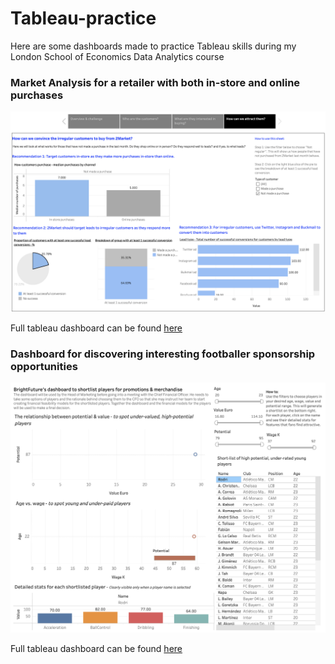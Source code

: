 # Tableau-practice
Here are some dashboards made to practice Tableau skills during my London School of Economics Data Analytics course

### Market Analysis for a retailer with both in-store and online purchases

![Dashboard showing break down of retailer statistics, answering several key questions about customer types.](Retail_Customer_Analysis.png)

Full tableau dashboard can be found [here](https://public.tableau.com/shared/RT9SW4397?:display_count=n&:origin=viz_share_link)

### Dashboard for discovering interesting footballer sponsorship opportunities

![Dashboard showing football player sponsorship opportunities, allowing for businesses to find the player that suits them.](Football_Analysis.png)

Full tableau dashboard can be found [here](https://public.tableau.com/views/Football_analysis_17535552692390/Dashboard1?:language=en-GB&:sid=&:redirect=auth&:display_count=n&:origin=viz_share_link)
